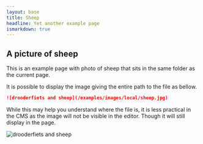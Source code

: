 ```yaml
---
layout: base
title: Sheep
headline: Yet another example page
ismarkdown: true
---
```

## A picture of sheep

This is an example page with photo of sheep that sits in the same folder as the current page.

It is possible to display the image giving the entire path to the file as bellow.

```markdown
![drooderfiets and sheep](/examples/images/local/sheep.jpg)
```

While this may help you understand where the file is, it is less practical in the CMS as the image will not be visible in the editor. Though it will still display in the page.

![drooderfiets and sheep](/examples/images/local/sheep.jpg)

